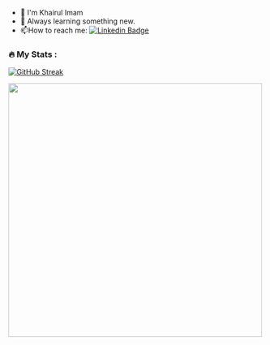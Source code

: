 

- :wave: I'm Khairul Imam
- :seedling: Always learning something new.
- :mailbox:How to reach me: [![Linkedin Badge](https://img.shields.io/badge/-khairulkrhacx-blue?style=flat&logo=Linkedin&logoColor=white)](https://www.linkedin.com/in/khairul-imam-703849192/)

### :fire: My Stats :
[![GitHub Streak](http://github-readme-streak-stats.herokuapp.com?user=khairulkrhacx&theme=dark&background=000000)](https://git.io/streak-stats)

<div id="header">
  <img src="https://thumbs.gfycat.com/AcceptableGreedyDutchsmoushond-size_restricted.gif" width="500"/>
</div>
